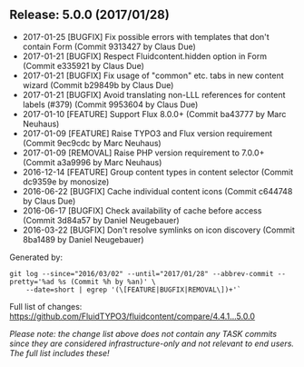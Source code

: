 ## Release: 5.0.0 (2017/01/28)

* 2017-01-25 [BUGFIX] Fix possible errors with templates that don't contain Form (Commit 9313427 by Claus Due)
* 2017-01-21 [BUGFIX] Respect Fluidcontent.hidden option in Form (Commit e335921 by Claus Due)
* 2017-01-21 [BUGFIX] Fix usage of "common" etc. tabs in new content wizard (Commit b29849b by Claus Due)
* 2017-01-21 [BUGFIX] Avoid translating non-LLL references for content labels (#379) (Commit 9953604 by Claus Due)
* 2017-01-10 [FEATURE] Support Flux 8.0.0+ (Commit ba43777 by Marc Neuhaus)
* 2017-01-09 [FEATURE] Raise TYPO3 and Flux version requirement (Commit 9ec9cdc by Marc Neuhaus)
* 2017-01-09 [REMOVAL] Raise PHP version requirement to 7.0.0+ (Commit a3a9996 by Marc Neuhaus)
* 2016-12-14 [FEATURE] Group content types in content selector (Commit dc9359e by monosize)
* 2016-06-22 [BUGFIX] Cache individual content icons (Commit c644748 by Claus Due)
* 2016-06-17 [BUGFIX] Check availability of cache before access (Commit 3d84a57 by Daniel Neugebauer)
* 2016-03-22 [BUGFIX] Don't resolve symlinks on icon discovery (Commit 8ba1489 by Daniel Neugebauer)

Generated by:

```
git log --since="2016/03/02" --until="2017/01/28" --abbrev-commit --pretty='%ad %s (Commit %h by %an)' \
    --date=short | egrep '(\[FEATURE|BUGFIX|REMOVAL\])+'`
```

Full list of changes: https://github.com/FluidTYPO3/fluidcontent/compare/4.4.1...5.0.0

*Please note: the change list above does not contain any TASK commits since they are considered 
infrastructure-only and not relevant to end users. The full list includes these!*

